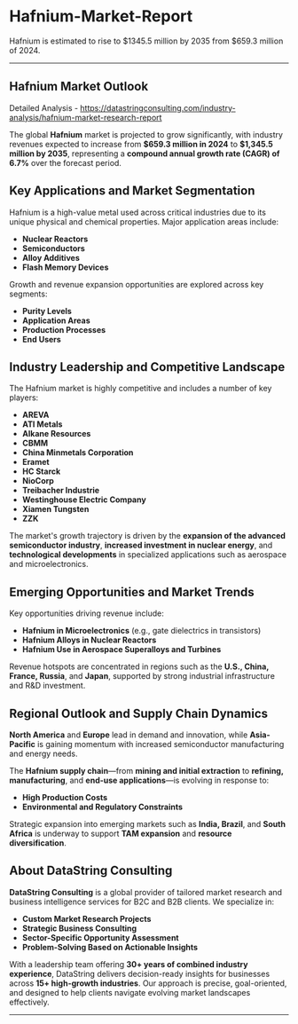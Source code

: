 # Hafnium-Market-Report
Hafnium is estimated to rise to $1345.5 million by 2035 from $659.3 million of 2024. 

---

## **Hafnium Market Outlook**

Detailed Analysis - https://datastringconsulting.com/industry-analysis/hafnium-market-research-report

The global **Hafnium** market is projected to grow significantly, with industry revenues expected to increase from **\$659.3 million in 2024** to **\$1,345.5 million by 2035**, representing a **compound annual growth rate (CAGR) of 6.7%** over the forecast period.

## **Key Applications and Market Segmentation**

Hafnium is a high-value metal used across critical industries due to its unique physical and chemical properties. Major application areas include:

* **Nuclear Reactors**
* **Semiconductors**
* **Alloy Additives**
* **Flash Memory Devices**

Growth and revenue expansion opportunities are explored across key segments:

* **Purity Levels**
* **Application Areas**
* **Production Processes**
* **End Users**

## **Industry Leadership and Competitive Landscape**

The Hafnium market is highly competitive and includes a number of key players:

* **AREVA**
* **ATI Metals**
* **Alkane Resources**
* **CBMM**
* **China Minmetals Corporation**
* **Eramet**
* **HC Starck**
* **NioCorp**
* **Treibacher Industrie**
* **Westinghouse Electric Company**
* **Xiamen Tungsten**
* **ZZK**

The market's growth trajectory is driven by the **expansion of the advanced semiconductor industry**, **increased investment in nuclear energy**, and **technological developments** in specialized applications such as aerospace and microelectronics.

## **Emerging Opportunities and Market Trends**

Key opportunities driving revenue include:

* **Hafnium in Microelectronics** (e.g., gate dielectrics in transistors)
* **Hafnium Alloys in Nuclear Reactors**
* **Hafnium Use in Aerospace Superalloys and Turbines**

Revenue hotspots are concentrated in regions such as the **U.S., China, France, Russia**, and **Japan**, supported by strong industrial infrastructure and R\&D investment.

## **Regional Outlook and Supply Chain Dynamics**

**North America** and **Europe** lead in demand and innovation, while **Asia-Pacific** is gaining momentum with increased semiconductor manufacturing and energy needs.

The **Hafnium supply chain**—from **mining and initial extraction** to **refining, manufacturing**, and **end-use applications**—is evolving in response to:

* **High Production Costs**
* **Environmental and Regulatory Constraints**

Strategic expansion into emerging markets such as **India, Brazil**, and **South Africa** is underway to support **TAM expansion** and **resource diversification**.

## **About DataString Consulting**

**DataString Consulting** is a global provider of tailored market research and business intelligence services for B2C and B2B clients. We specialize in:

* **Custom Market Research Projects**
* **Strategic Business Consulting**
* **Sector-Specific Opportunity Assessment**
* **Problem-Solving Based on Actionable Insights**

With a leadership team offering **30+ years of combined industry experience**, DataString delivers decision-ready insights for businesses across **15+ high-growth industries**. Our approach is precise, goal-oriented, and designed to help clients navigate evolving market landscapes effectively.

---

